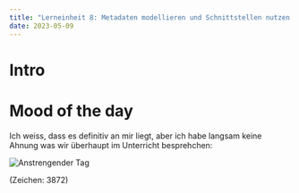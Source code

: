 ```yaml
---
title: "Lerneinheit 8: Metadaten modellieren und Schnittstellen nutzen 2/2"
date: 2023-05-09
---
```


# Intro



# Mood of the day

Ich weiss, dass es definitiv an mir liegt, aber ich habe langsam keine Ahnung was wir überhaupt im Unterricht besprehchen:

![Anstrengender Tag](https://encrypted-tbn0.gstatic.com/images?q=tbn:ANd9GcT-S5EKz-djV3_JiN2gtRPntAxApxobUjxBQBCafJaikw&s)



(Zeichen: 3872)
